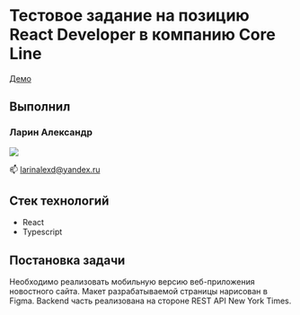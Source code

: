 # Тестовое задание на позицию React Developer в компанию Core Line

[Демо](https://lalexd.github.io/test_core_line)

## Выполнил

<h3>
Ларин Александр
</h3>
<p>
   <a href="https://t.me/lallexd">
       <img src="https://img.shields.io/badge/Telegram-2CA5E0?style=for-the-badge&logo=telegram&logoColor=white"/>
   </a>
</p>
<p>
📫 <a href='mailto:larinalexd@yandex.ru'>larinalexd@yandex.ru</a>
</p>

## Стек технологий

- React
- Typescript

## Постановка задачи

Необходимо реализовать мобильную версию веб-приложения новостного сайта. Макет разрабатываемой страницы нарисован в Figma. Backend часть реализована на стороне REST API New York Times.